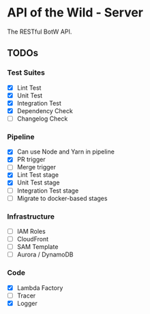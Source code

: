 # API of the Wild - Server #
The RESTful BotW API.

## TODOs ##

### Test Suites ###
- [x] Lint Test
- [x] Unit Test
- [x] Integration Test
- [x] Dependency Check
- [ ] Changelog Check

### Pipeline ###
- [x] Can use Node and Yarn in pipeline
- [x] PR trigger
- [ ] Merge trigger
- [x] Lint Test stage
- [x] Unit Test stage
- [ ] Integration Test stage
- [ ] Migrate to docker-based stages

### Infrastructure
- [ ] IAM Roles
- [ ] CloudFront
- [ ] SAM Template
- [ ] Aurora / DynamoDB

### Code
- [x] Lambda Factory
- [ ] Tracer
- [x] Logger
